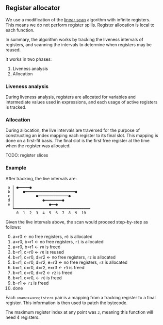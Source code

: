 ## Register allocator

We use a modification of the [linear scan](https://web.archive.org/web/20221205135642/http://web.cs.ucla.edu/~palsberg/course/cs132/linearscan.pdf)
algorithm with infinite registers. This means we do not perform register
spills. Register allocation is local to each function.

In summary, the algorithm works by tracking the liveness intervals of
registers, and scanning the intervals to determine when registers may be
reused.

It works in two phases:
1. Liveness analysis
2. Allocation

### Liveness analysis

During liveness analysis, registers are allocated for variables and
intermediate values used in expressions, and each usage of active registers
is tracked.

### Allocation

During allocation, the live intervals are traversed for the purpose of
constructing an index mapping each register to its final slot.
This mapping is done on a first-fit basis. The final slot is the first
free register at the time when the register was allocated.

TODO: register slices

### Example

After tracking, the live intervals are:

```text,ignore
 a │ ●━━━━━●
 b │    ●━━━━━━━━━━━━━━━━━━━━━━━●
 c │          ●━━━━━━━━━━━━━━●
 d │             ●━━━━━━━━●
 e │                ●━━●
   ┕━━━━━━━━━━━━━━━━━━━━━━━━━━━━━━━━━━━
     0  1  2  3  4  5  6  7  8  9  10
```

Given the live intervals above, the scan would proceed step-by-step as
follows:

0. a=r0 <- no free registers, `r0` is allocated
1. a=r0, b=r1 <- no free registers, `r1` is allocated
2. a=r0, b=r1 <- `r0` is freed
3. b=r1, c=r0 <- `r0` is reused
4. b=r1, c=r0, d=r2 <- no free registers, `r2` is allocated
5. b=r1, c=r0, d=r2, e=r3 <- no free registers, `r3` is allocated
6. b=r1, c=r0, d=r2, e=r3 <- `r3` is freed
7. b=r1, c=r0, d=r2 <- `r2` is freed
8. b=r1, c=r0, <- `r0` is freed
9. b=r1 <- `r1` is freed
10. done

Each `<name>=<register>` pair is a mapping from a tracking register to a
final register. This information is then used to patch the bytecode.

The maximum register index at any point was `3`, meaning this function will
need 4 registers.

